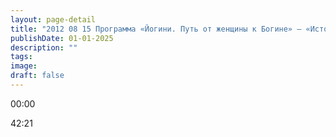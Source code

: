 ```yaml
---
layout: page-detail
title: "2012 08 15 Программа «Йогини. Путь от женщины к Богине» – «История из «Йога Васиштхи» о просветленной царице Чудайле»."
publishDate: 01-01-2025
description: ""
tags:
image:
draft: false
---
```


00:00 

42:21 

  
